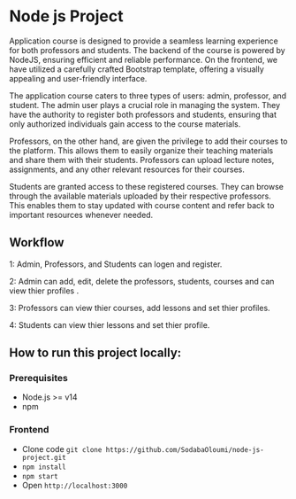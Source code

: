 # Node js Project

Application course is designed to provide a seamless learning experience for both professors and students. The backend of the course is powered by NodeJS, ensuring efficient and reliable performance. On the frontend, we have utilized a carefully crafted Bootstrap template, offering a visually appealing and user-friendly interface.

The application course caters to three types of users: admin, professor, and student. The admin user plays a crucial role in managing the system. They have the authority to register both professors and students, ensuring that only authorized individuals gain access to the course materials.

Professors, on the other hand, are given the privilege to add their courses to the platform. This allows them to easily organize their teaching materials and share them with their students. Professors can upload lecture notes, assignments, and any other relevant resources for their courses.

Students are granted access to these registered courses. They can browse through the available materials uploaded by their respective professors. This enables them to stay updated with course content and refer back to important resources whenever needed.

##  Workflow
1: Admin, Professors, and Students can logen and register.

2: Admin can add, edit, delete the professors, students, courses and can view thier profiles .

3: Professors can view thier courses, add lessons and set thier profiles.

4: Students can view thier lessons and set thier profile.


## How to run this project locally:

### Prerequisites
- Node.js >= v14
- npm

### Frontend
- Clone code 
 ``
git clone https://github.com/SodabaOloumi/node-js-project.git
``
- `npm install`
- `npm start`
- Open `http://localhost:3000` 



